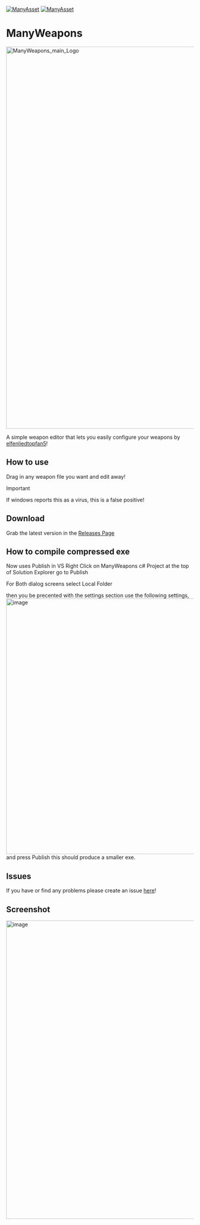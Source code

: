 [![ManyAsset](https://img.shields.io/discord/585171589750849538?color=%23FF8711&label=ManyAsset&logo=discord&logoColor=%23FFFFFF)](https://discord.gg/v2TWkeR)
[![ManyAsset](https://img.shields.io/youtube/channel/subscribers/UCQLUoUspSxbTKnhfc6ox03w?style=flat&logo=youtube&label=ManyAsset&color=fb0335
)](https://www.youtube.com/@ManyAsset)

# ManyWeapons
<img width="5504" height="1024" alt="ManyWeapons_main_Logo" src="https://github.com/user-attachments/assets/754da1ae-49eb-47dd-8f25-fccd355a461e" />


A simple weapon editor that lets you easily configure your weapons by [elfenliedtopfan5](https://github.com/elfenliedtopfan5)!

## How to use
Drag in any weapon file you want and edit away!

> [!IMPORTANT]
> If windows reports this as a virus, this is a false positive! 

## Download
Grab the latest version in the [Releases Page](https://github.com/SadSlothXL/ManyWeapons/releases)


## How to compile compressed exe
Now uses Publish in VS 
Right Click on ManyWeapons c# Project at the top of Solution Explorer 
go to Publish 

For Both dialog screens select Local Folder 

then you be precented with the settings section 
use the following settings, 
<img width="1114" height="685" alt="image" src="https://github.com/user-attachments/assets/a5a1b3f1-5d59-4877-ba8a-0431b0e0f5aa" />
and press Publish this should produce a smaller exe. 




## Issues
If you have or find any problems please create an issue [here](https://github.com/ManyAsset/ManyWeapons/issues)!

## Screenshot
<img width="1200" height="800" alt="image" src="https://github.com/user-attachments/assets/66128e12-cd58-4776-a310-f180ad6c1e9e" />
